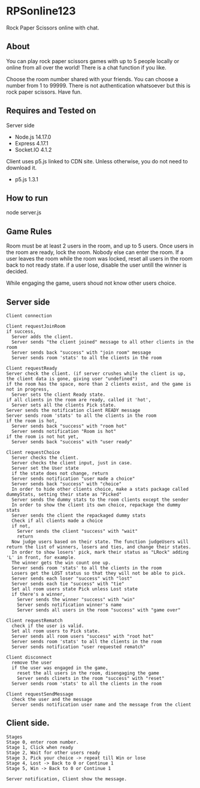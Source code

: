 # RPSonline123

Rock Paper Scissors online with chat.

## About
You can play rock paper scissors games with up to 5 people locally or online from all over the world! There is a chat function if you like.

Choose the room number shared with your friends. You can choose a number from 1 to 99999. There is not authentication whatsoever but this is rock paper scissors. Have fun.

## Requires and Tested on
Server side
- Node.js 14.17.0
- Express 4.17.1
- Socket.IO 4.1.2

Client uses p5.js linked to CDN site. Unless otherwise, you do not need to download it.
- p5.js 1.3.1

## How to run
node server.js

## Game Rules
Room must be at least 2 users in the room, and up to 5 users. Once users in the room are ready, lock the room. Nobody else can enter the room.
If a user leaves the room while the room was locked, reset all users in the room back to not ready state.
if a user lose, disable the user untill the winner is decided.

While engaging the game, users shoud not know other users choice.

## Server side
```
Client connection

Client requestJoinRoom
if success, 
  Server adds the client.
  Server sends "the client joined" message to all other clients in the room
  Server sends back "success" with "join room" message 
  Server sends room 'stats' to all the clients in the room

Client requestReady
Server check the client. (if server crushes while the client is up, the client data is gone, giving user "undefined")
if the room has the space, more than 2 clients exist, and the game is not in progress, 
  Server sets the client Ready state.
if all clients in the room are ready, called it 'hot',
  Server sets all the clients Pick state.
Server sends the notification client READY message
Server sends room 'stats' to all the clients in the room
if the room is hot,
  Server sends back "success" with "room hot"
  Server sends notification "Room is hot"
if the room is not hot yet,
  Server sends back "success" with "user ready"

Client requestChoice
  Server checks the client.
  Server checks the client input, just in case.
  Server set the User state
  if the state does not change, return
  Server sends notification "user made a choice"
  Server sends back "success" with "choice"
  In order to hide other clients choice, make a stats package called dummyStats, setting their state as "Picked"
  Server sends the dummy stats to the room clients except the sender
  In order to show the client its own choice, repackage the dummy stats
  Server sends the client the repackaged dummy stats
  Check if all clients made a choice
  if not, 
    Server sends the client "success" with "wait"
    return
  Now judge users based on their state. The function judgeUsers will return the list of winners, losers and ties, and change their states.
  In order to show losers' pick, mark their status as "LRock" adding 'L' in front, for example.
  The winner gets the win count one up.
  Server sends room 'stats' to all the clients in the room
  Losers get the LOST status so that they will not be able to pick.
  Server sends each loser "success" with "lost"
  Server sends each tie "success" with "tie"
  Set all room users state Pick unless Lost state
  if there's a winner,
    Server sends the winner "success" with "win"
    Server sends notification winner's name
    Server sends all users in the room "success" with "game over"
  
Client requestRematch
  check if the user is valid.
  Set all room users to Pick state.
  Server sends all room users "success" with "root hot"
  Server sends room 'stats' to all the clients in the room
  Server sends notification "user requested rematch"

Client disconnect
  remove the user
  if the user was engaged in the game,
    reset the all users in the room, disengaging the game
    Server sends clinets in the room "success" with "reset"
  Server sends room 'stats' to all the clients in the room

Client requestSendMessage
  check the user and the message
  Server sends notification user name and the message from the client
```

## Client side.
```
Stages
Stage 0, enter room number.
Stage 1, Click when ready
Stage 2, Wait for other users ready
Stage 3, Pick your choice -> repeat till Win or lose
Stage 4, Lost -> Back to 0 or Continue 1
Stage 5, Win -> Back to 0 or Continue 1

Server notification, Client show the message.
```
